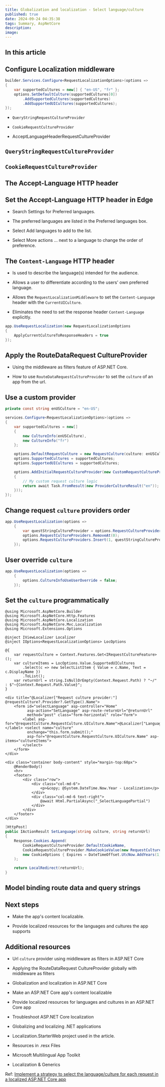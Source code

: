 ```yaml
---
title: Globalization and localization - Select language/culture
published: true
date: 2024-09-24 04:35:38
tags: Summary, AspNetCore
description: 
image:
---
```


## In this article

## Configure Localization middleware

```csharp
builder.Services.Configure<RequestLocalizationOptions>(options =>
{
    var supportedCultures = new[] { "en-US", "fr" };
    options.SetDefaultCulture(supportedCultures[0])
        .AddSupportedCultures(supportedCultures)
        .AddSupportedUICultures(supportedCultures);
});
```

 - ```QueryStringRequestCultureProvider```

 - ```CookieRequestCultureProvider```

 - AcceptLanguageHeaderRequestCultureProvider

## ```QueryStringRequestCultureProvider```

## ```CookieRequestCultureProvider```

## The Accept-Language HTTP header

## Set the Accept-Language HTTP header in Edge

 - Search Settings for Preferred languages.

 - The preferred languages are listed in the Preferred languages box.

 - Select Add languages to add to the list.

 - Select More actions … next to a language to change the order of preference.

## The ```Content-Language``` HTTP header

 - Is used to describe the language(s) intended for the audience.

 - Allows a user to differentiate according to the users' own preferred language.

 - Allows the ```RequestLocalizationMiddleware``` to set the ```Content-Language``` header with the ```CurrentUICulture```.

 - Eliminates the need to set the response header ```Content-Language``` explicitly.

```csharp
app.UseRequestLocalization(new RequestLocalizationOptions
{
    ApplyCurrentCultureToResponseHeaders = true
});
```

## Apply the RouteDataRequest CultureProvider

 - Using the middleware as filters feature of ASP.NET Core.

 - How to use ```RouteDataRequestCultureProvider``` to set the ```culture``` of an app from the url.

## Use a custom provider

```csharp
private const string enUSCulture = "en-US";

services.Configure<RequestLocalizationOptions>(options =>
{
    var supportedCultures = new[]
    {
        new CultureInfo(enUSCulture),
        new CultureInfo("fr")
    };

    options.DefaultRequestCulture = new RequestCulture(culture: enUSCulture, uiCulture: enUSCulture);
    options.SupportedCultures = supportedCultures;
    options.SupportedUICultures = supportedCultures;

    options.AddInitialRequestCultureProvider(new CustomRequestCultureProvider(async context =>
    {
        // My custom request culture logic
        return await Task.FromResult(new ProviderCultureResult("en"));
    }));
});
```

## Change request ```culture``` providers order

```csharp
app.UseRequestLocalization(options =>
    {
        var questStringCultureProvider = options.RequestCultureProviders[0];    
        options.RequestCultureProviders.RemoveAt(0);
        options.RequestCultureProviders.Insert(1, questStringCultureProvider);
    });
```

## User override ```culture```

```csharp
app.UseRequestLocalization(options =>
    {
        options.CultureInfoUseUserOverride = false;
    });
```

## Set the ```culture``` programmatically

```cshtml
@using Microsoft.AspNetCore.Builder
@using Microsoft.AspNetCore.Http.Features
@using Microsoft.AspNetCore.Localization
@using Microsoft.AspNetCore.Mvc.Localization
@using Microsoft.Extensions.Options

@inject IViewLocalizer Localizer
@inject IOptions<RequestLocalizationOptions> LocOptions

@{
    var requestCulture = Context.Features.Get<IRequestCultureFeature>();
    var cultureItems = LocOptions.Value.SupportedUICultures
        .Select(c => new SelectListItem { Value = c.Name, Text = c.DisplayName })
        .ToList();
    var returnUrl = string.IsNullOrEmpty(Context.Request.Path) ? "~/" : $"~{Context.Request.Path.Value}";
}

<div title="@Localizer["Request culture provider:"] @requestCulture?.Provider?.GetType().Name">
    <form id="selectLanguage" asp-controller="Home" 
          asp-action="SetLanguage" asp-route-returnUrl="@returnUrl" 
          method="post" class="form-horizontal" role="form">
        <label asp-for="@requestCulture.RequestCulture.UICulture.Name">@Localizer["Language:"]</label> <select name="culture"
          onchange="this.form.submit();"
          asp-for="@requestCulture.RequestCulture.UICulture.Name" asp-items="cultureItems">
        </select>
    </form>
</div>
```

```cshtml
<div class="container body-content" style="margin-top:60px">
    @RenderBody()
    <hr>
    <footer>
        <div class="row">
            <div class="col-md-6">
                <p>&copy; @System.DateTime.Now.Year - Localization</p>
            </div>
            <div class="col-md-6 text-right">
                @await Html.PartialAsync("_SelectLanguagePartial")
            </div>
        </div>
    </footer>
</div>
```

```csharp
[HttpPost]
public IActionResult SetLanguage(string culture, string returnUrl)
{
    Response.Cookies.Append(
        CookieRequestCultureProvider.DefaultCookieName,
        CookieRequestCultureProvider.MakeCookieValue(new RequestCulture(culture)),
        new CookieOptions { Expires = DateTimeOffset.UtcNow.AddYears(1) }
    );

    return LocalRedirect(returnUrl);
}
```

## Model binding route data and query strings

## Next steps

 - Make the app's content localizable.

 - Provide localized resources for the languages and cultures the app supports

## Additional resources

 - Url ```culture``` provider using middleware as filters in ASP.NET Core

 - Applying the RouteDataRequest CultureProvider globally with middleware as filters

 - Globalization and localization in ASP.NET Core

 - Make an ASP.NET Core app's content localizable

 - Provide localized resources for languages and cultures in an ASP.NET Core app

 - Troubleshoot ASP.NET Core localization

 - Globalizing and localizing .NET applications

 - Localization.StarterWeb project used in the article.

 - Resources in .resx Files

 - Microsoft Multilingual App Toolkit

 - Localization & Generics

Ref: [Implement a strategy to select the language/culture for each request in a localized ASP.NET Core app](https://learn.microsoft.com/en-us/aspnet/core/fundamentals/localization/select-language-culture?view=aspnetcore-8.0)